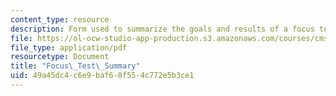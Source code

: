 ```yaml
---
content_type: resource
description: Form used to summarize the goals and results of a focus test.
file: https://ol-ocw-studio-app-production.s3.amazonaws.com/courses/cms-611j-creating-video-games-fall-2014/49a45dc4c6e9baf68f554c772e5b3ce1_MITCMS_611JF14_FocusReport.pdf
file_type: application/pdf
resourcetype: Document
title: "Focus\_Test\_Summary"
uid: 49a45dc4-c6e9-baf6-8f55-4c772e5b3ce1
---
```

